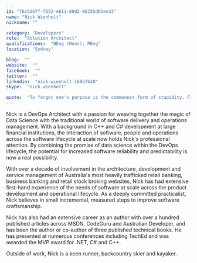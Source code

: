 ```yaml
---
id: "76c5267f-f552-e611-80d2-00155d01ee33"
name: "Nick Wienholt"
nickname: ""

category: "Developers"
role:  "Solution Architect"
qualifications:  "BEng (Hons), MEng"
location: "Sydney"

blog:  ""
website:  ""
facebook:  ""
twitter:  ""
linkedin:  "nick-wienholt-160b7b40"
skype:  "nick.wienholt"

quote:  "To forget one's purpose is the commonest form of stupidity. Friedrich Nietzsche"
---
```


Nick is a DevOps Architect with a passion for weaving together the magic of Data Science with the traditional world of software delivery and operations management. With a background in C++ and C# development at large financial institutions, the interaction of software, people and operations across the software lifecycle at scale now holds Nick's professional attention. By combining the promise of data science within the DevOps lifecycle, the potential for increased software reliability and predictability is now a real possibility.

With over a decade of involvement in the architecture, development and service management of Australia's most heavily trafficked retail banking, business banking and retail stock broking websites, Nick has had extensive first-hand experience of the needs of software at scale across the product development and operational lifecycle. As a deeply committed practicalist, Nick believes in small incremental, measured steps to improve software craftsmanship.

Nick has also had an extensive career as an author with over a hundred published articles across MSDN, CodeGuru and Australian Developer, and has been the author or co-author of three published technical books. He has presented at numerous conferences including TechEd and was awarded the MVP award for .NET, C# and C++.

Outside of work, Nick is a keen runner, backcountry skier and kayaker.  
